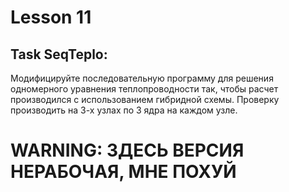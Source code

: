 # Lesson 11

## Task SeqTeplo:

Модифицируйте последовательную программу для решения одномерного уравнения теплопроводности так, чтобы расчет производился с использованием гибридной схемы. Проверку производить на 3-х узлах по 3 ядра на каждом узле.

# WARNING: ЗДЕСЬ ВЕРСИЯ НЕРАБОЧАЯ, МНЕ ПОХУЙ
